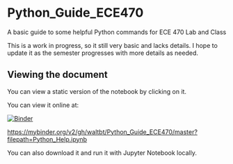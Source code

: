 # Python_Guide_ECE470
A basic guide to some helpful Python commands for ECE 470 Lab and Class

This is a work in progress, so it still very basic and lacks details.  I hope to update it as the semester progresses with more details as needed.

## Viewing the document
You can view a static version of the notebook by clicking on it.

You can view it online at:

[![Binder](https://mybinder.org/badge_logo.svg)](https://mybinder.org/v2/gh/waltbt/Python_Guide_ECE470/master?filepath=Python_Help.ipynb)

https://mybinder.org/v2/gh/waltbt/Python_Guide_ECE470/master?filepath=Python_Help.ipynb

You can also download it and run it with Jupyter Notebook locally.
